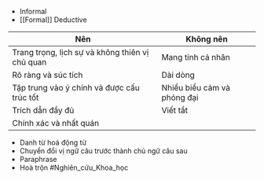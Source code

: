 + Informal
+ [[Formal]]
Deductive

| Nên                                             | Không nên                   |
| ----------------------------------------------- | --------------------------- |
| Trang trọng, lịch sự và không thiên vị chủ quan | Mang tính cá nhân           |
| Rõ ràng và súc tích                             | Dài dòng                    |
| Tập trung vào ý chính và được cấu trúc tốt      | Nhiều biểu cảm và phóng đại |
| Trích dẫn đầy đủ                                | Viết tắt                          |
| Chính xác và nhất quán                          |                             |

+ Danh từ hoá động từ
+ Chuyển đổi vị ngữ câu trước thành chủ ngữ câu sau
+ Paraphrase 
+ Hoà trộn
#Nghiên_cứu_Khoa_học 